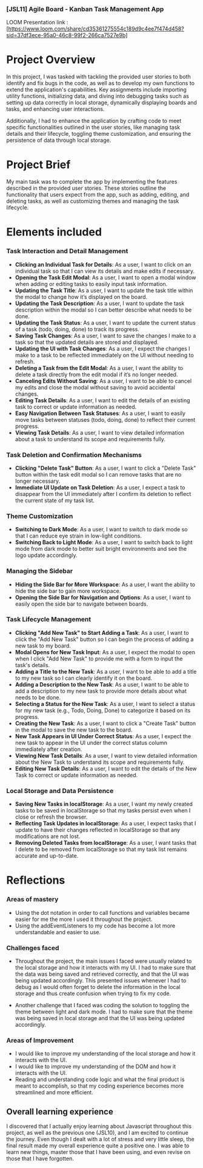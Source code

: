 ### [JSL11] Agile Board - Kanban Task Management App

LOOM Presentation link : [https://www.loom.com/share/cd35361275554c189d9c4ee7f474d458?sid=37df3ece-95a0-46c8-99f2-266ca7527e9b]

# Project Overview
 In this project, I was tasked with tackling the provided user stories to both identify and fix bugs in the code, as well as to develop my own functions to extend the application's capabilities. Key assignments include importing utility functions, initializing data, and diving into debugging tasks such as setting up data correctly in local storage, dynamically displaying boards and tasks, and enhancing user interactions.

Additionally, I had to enhance the application by crafting code to meet specific functionalities outlined in the user stories, like managing task details and their lifecycle, toggling theme customization, and ensuring the persistence of data through local storage. 

# Project Brief
My main task was to complete the app by implementing the features described in the provided user stories. These stories outline the functionality that users expect from the app, such as adding, editing, and deleting tasks, as well as customizing themes and managing the task lifecycle.

# Elements included 

### Task Interaction and Detail Management
- **Clicking an Individual Task for Details**: As a user, I want to click on an individual task so that I can view its details and make edits if necessary.
- **Opening the Task Edit Modal**: As a user, I want to open a modal window when adding or editing tasks to easily input task information.
- **Updating the Task Title**: As a user, I want to update the task title within the modal to change how it’s displayed on the board.
- **Updating the Task Description**: As a user, I want to update the task description within the modal so I can better describe what needs to be done.
- **Updating the Task Status**: As a user, I want to update the current status of a task (todo, doing, done) to track its progress.
- **Saving Task Changes**: As a user, I want to save the changes I make to a task so that the updated details are stored and displayed.
- **Updating the UI with Task Changes**: As a user, I expect the changes I make to a task to be reflected immediately on the UI without needing to refresh.
- **Deleting a Task from the Edit Modal**: As a user, I want the ability to delete a task directly from the edit modal if it’s no longer needed.
- **Canceling Edits Without Saving**: As a user, I want to be able to cancel my edits and close the modal without saving to avoid accidental changes.
- **Editing Task Details**: As a user, I want to edit the details of an existing task to correct or update information as needed.
- **Easy Navigation Between Task Statuses**: As a user, I want to easily move tasks between statuses (todo, doing, done) to reflect their current progress.
- **Viewing Task Details**: As a user, I want to view detailed information about a task to understand its scope and requirements fully.

### Task Deletion and Confirmation Mechanisms
- **Clicking "Delete Task" Button**: As a user, I want to click a "Delete Task" button within the task edit modal so I can remove tasks that are no longer necessary.
- **Immediate UI Update on Task Deletion**: As a user, I expect a task to disappear from the UI immediately after I confirm its deletion to reflect the current state of my task list.


### Theme Customization
- **Switching to Dark Mode**: As a user, I want to switch to dark mode so that I can reduce eye strain in low-light conditions.
- **Switching Back to Light Mode**: As a user, I want to switch back to light mode from dark mode to better suit bright environments and see the logo update accordingly.


### Managing the Sidebar
- **Hiding the Side Bar for More Workspace**: As a user, I want the ability to hide the side bar to gain more workspace.
- **Opening the Side Bar for Navigation and Options**: As a user, I want to easily open the side bar to navigate between boards.


### Task Lifecycle Management
- **Clicking "Add New Task" to Start Adding a Task**: As a user, I want to click the "Add New Task" button so I can begin the process of adding a new task to my board.
- **Modal Opens for New Task Input**: As a user, I expect the modal to open when I click "Add New Task" to provide me with a form to input the task's details.
- **Adding a Title to the New Task**: As a user, I want to be able to add a title to my new task so I can clearly identify it on the board.
- **Adding a Description to the New Task**: As a user, I want to be able to add a description to my new task to provide more details about what needs to be done.
- **Selecting a Status for the New Task**: As a user, I want to select a status for my new task (e.g., Todo, Doing, Done) to categorize it based on its progress.
- **Creating the New Task**: As a user, I want to click a "Create Task" button in the modal to save the new task to the board.
- **New Task Appears in UI Under Correct Status**: As a user, I expect the new task to appear in the UI under the correct status column immediately after creation.
- **Viewing New Task Details**: As a user, I want to view detailed information about the New Task to understand its scope and requirements fully.
- **Editing New Task Details**: As a user, I want to edit the details of the New Task to correct or update information as needed.


### Local Storage and Data Persistence
- **Saving New Tasks in localStorage**: As a user, I want my newly created tasks to be saved in localStorage so that my tasks persist even when I close or refresh the browser.
- **Reflecting Task Updates in localStorage**: As a user, I expect tasks that I update to have their changes reflected in localStorage so that any modifications are not lost.
- **Removing Deleted Tasks from localStorage**: As a user, I want tasks that I delete to be removed from localStorage so that my task list remains accurate and up-to-date.


# Reflections 

### Areas of mastery 
- Using the dot notation in order to call functions and variables became easier for me the more I used it throughout the project.
- Using the addEventListeners to my code has become a lot more understandable and easier to use.

### Challenges faced 
- Throughout the project, the main issues I faced were usually related to the local storage and how it interacts with my UI. I had to make sure that the data was being saved and retrieved correctly, and that the UI was being updated accordingly. This presented issues whenever I had to debug as I would often forget to delete the information in the local storage and thus create confusion when trying to fix my code.

- Another challenge that I faced was coding the solution to toggling the theme between light and dark mode. I had to make sure that the theme was being saved in local storage and that the UI was being updated accordingly.

### Areas of Improvement 
- I would like to improve my understanding of the local storage and how it interacts with the UI.
- I would like to improve my understanding of the DOM and how it interacts with the UI.
- Reading and understanding code logic and what the final product is meant to accomplish, so that my coding experience becomes more streamlined and more efficient.


## Overall learning experience
I discovered that I actually enjoy learning about Javascript throughout this project, as well as the previous one (JSL10), and I am excited to continue the journey. Even though I dealt with a lot of stress and very little sleep, the final result made my overall experience quite a positive one. I was able to learn new things, master those that I have been using, and even revise on those that I have forgotten.  